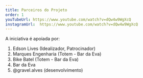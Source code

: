 ```yaml
---
title: Parceiros do Projeto
order: 1
youTubeUrl: https://www.youtube.com/watch?v=dQw4w9WgXcQ
instagramUrl:  https://www.youtube.com/watch?v=dQw4w9WgXcQ
---
```


A iniciativa é apoiada por:

1. Edson Lives (Idealizador, Patrocinador)
1. Marques Engenharia (Totem - Bar da Eva)
1. Bike Batel (Totem - Bar da Eva)
1. Bar da Eva
1. @gravel.alves (desenvolvimento)
